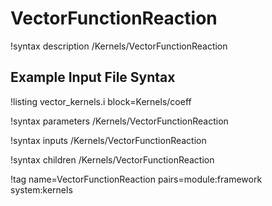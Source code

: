 # VectorFunctionReaction

!syntax description /Kernels/VectorFunctionReaction

## Example Input File Syntax

!listing vector_kernels.i block=Kernels/coeff

!syntax parameters /Kernels/VectorFunctionReaction

!syntax inputs /Kernels/VectorFunctionReaction

!syntax children /Kernels/VectorFunctionReaction

!tag name=VectorFunctionReaction pairs=module:framework system:kernels
